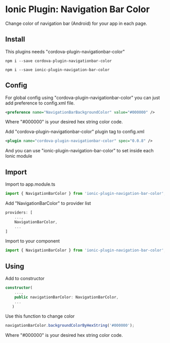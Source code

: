 
# Ionic Plugin: Navigation Bar Color
Change color of navigation bar (Android) for your app in each page.

## Install
This plugins needs "cordova-plugin-navigationbar-color"
```npm
npm i --save cordova-plugin-navigationbar-color
```
```npm
npm i --save ionic-plugin-navigation-bar-color
```

## Config
For global config using "cordova-plugin-navigationbar-color" you can just add preference to config.xml file.
```xml
<preference name="NavigationBarBackgroundColor" value="#000000" />
```
Where "#000000" is your desired hex string color code.

Add "cordova-plugin-navigationbar-color" plugin tag to config.xml
```xml
<plugin name="cordova-plugin-navigationbar-color" spec="0.0.8" />
```
And you can use "ionic-plugin-navigation-bar-color" to set inside each Ionic module

## Import
Import to app.module.ts
```ts
import { NavigationBarColor } from 'ionic-plugin-navigation-bar-color';
```
Add "NavigationBarColor" to provider list
```ts
providers: [
    ...,
    NavigationBarColor,
    ...
]
```

Import to your component
```ts
import { NavigationBarColor } from 'ionic-plugin-navigation-bar-color';
```
## Using
Add to constructor
```ts
constructor(
    ...,
    public navigationBarColor: NavigationBarColor,
    ...
   )
```
Use this function to change color
```ts
navigationBarColor.backgroundColorByHexString('#000000');
```
Where "#000000" is your desired hex string color code.
